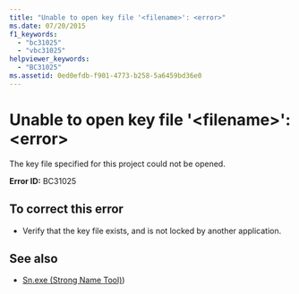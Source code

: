 ```yaml
---
title: "Unable to open key file '<filename>': <error>"
ms.date: 07/20/2015
f1_keywords: 
  - "bc31025"
  - "vbc31025"
helpviewer_keywords: 
  - "BC31025"
ms.assetid: 0ed0efdb-f901-4773-b258-5a6459bd36e0
---
```

# Unable to open key file '\<filename>': \<error>
The key file specified for this project could not be opened.  
  
 **Error ID:** BC31025  
  
## To correct this error  
  
- Verify that the key file exists, and is not locked by another application.  
  
## See also

- [Sn.exe (Strong Name Tool)](../../framework/tools/sn-exe-strong-name-tool.md))
